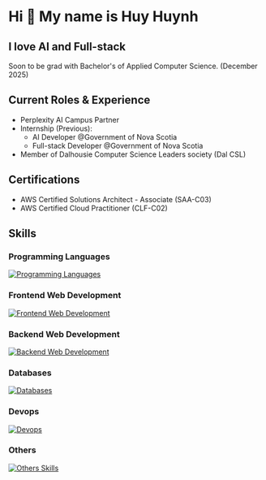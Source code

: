 Hi 👋 My name is Huy Huynh
============================
I love AI and Full-stack
------------------------------------------------
Soon to be grad with Bachelor's of Applied Computer Science. (December 2025)

## Current Roles & Experience
- Perplexity AI Campus Partner
- Internship (Previous):
  - AI Developer @Government of Nova Scotia
  - Full-stack Developer @Government of Nova Scotia  
- Member of Dalhousie Computer Science Leaders society (Dal CSL)

## Certifications
- AWS Certified Solutions Architect - Associate (SAA-C03)
- AWS Certified Cloud Practitioner (CLF-C02)

## Skills

### Programming Languages
[![Programming Languages](https://skillicons.dev/icons?i=ts,js,py,go)](https://skillicons.dev)

### Frontend Web Development
[![Frontend Web Development](https://skillicons.dev/icons?i=react,next,tailwind,vite)](https://skillicons.dev)

### Backend Web Development
[![Backend Web Development](https://skillicons.dev/icons?i=express,nodejs,fastapi,flask)](https://skillicons.dev)

### Databases
[![Databases](https://skillicons.dev/icons?i=postgres,mysql,mongodb,redis,supabase)](https://skillicons.dev)

### Devops
[![Devops](https://skillicons.dev/icons?i=aws,azure,docker,linux,terraform,postman,git)](https://skillicons.dev)

### Others
[![Others Skills](https://skillicons.dev/icons?i=bun,vercel,pnpm)](https://skillicons.dev)
